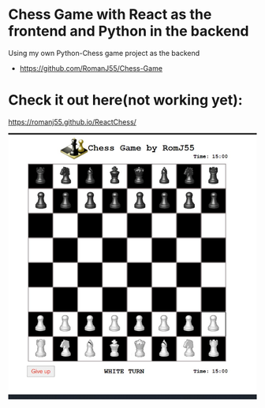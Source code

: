 # Chess Game with React as the frontend and Python in the backend

Using my own Python-Chess game project as the backend
 - https://github.com/RomanJ55/Chess-Game


# Check it out here(not working yet):
https://romanj55.github.io/ReactChess/


![Start_screen](assets/000.jpg "Start_screen")
